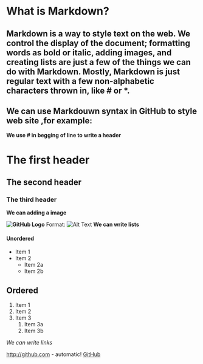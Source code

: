 

# What is Markdown?
## Markdown is a way to style text on the web. We control the display of the document; formatting words as bold or italic, adding images, and creating lists are just a few of the things we can do with Markdown. Mostly, Markdown is just regular text with a few non-alphabetic characters thrown in, like # or *.

## We can use Markdouwn syntax in GitHub to style web site ,for example:
**We use # in begging of line to write a header**

# The first header

## The second header

### The third header

**We can adding a image**

**![GitHub Logo](/images/logo.png)**
Format: ![Alt Text](url)
**We can write lists**

#### Unordered
* Item 1
* Item 2
  * Item 2a
  * Item 2b
## Ordered
1. Item 1
1. Item 2
1. Item 3
   1. Item 3a
   1. Item 3b
   
   
*We can write links*

http://github.com - automatic!
[GitHub](http://github.com)

